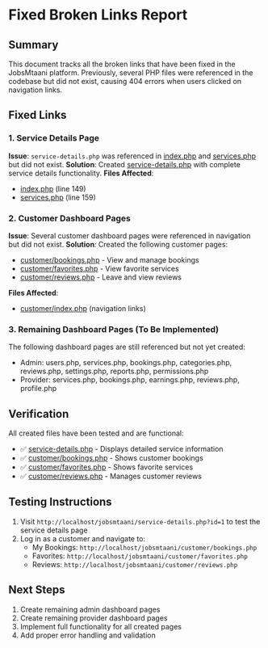# Fixed Broken Links Report

## Summary
This document tracks all the broken links that have been fixed in the JobsMtaani platform. Previously, several PHP files were referenced in the codebase but did not exist, causing 404 errors when users clicked on navigation links.

## Fixed Links

### 1. Service Details Page
**Issue**: `service-details.php` was referenced in [index.php](file:///C:/Users/LENOVO/Music/xampp-server/htdocs/jobsmtaani/index.php) and [services.php](file:///C:/Users/LENOVO/Music/xampp-server/htdocs/jobsmtaani/services.php) but did not exist.
**Solution**: Created [service-details.php](file:///C:/Users/LENOVO/Music/xampp-server/htdocs/jobsmtaani/service-details.php) with complete service details functionality.
**Files Affected**: 
- [index.php](file:///C:/Users/LENOVO/Music/xampp-server/htdocs/jobsmtaani/index.php) (line 149)
- [services.php](file:///C:/Users/LENOVO/Music/xampp-server/htdocs/jobsmtaani/services.php) (line 159)

### 2. Customer Dashboard Pages
**Issue**: Several customer dashboard pages were referenced in navigation but did not exist.
**Solution**: Created the following customer pages:
- [customer/bookings.php](file:///C:/Users/LENOVO/Music/xampp-server/htdocs/jobsmtaani/customer/bookings.php) - View and manage bookings
- [customer/favorites.php](file:///C:/Users/LENOVO/Music/xampp-server/htdocs/jobsmtaani/customer/favorites.php) - View favorite services
- [customer/reviews.php](file:///C:/Users/LENOVO/Music/xampp-server/htdocs/jobsmtaani/customer/reviews.php) - Leave and view reviews

**Files Affected**:
- [customer/index.php](file:///C:/Users/LENOVO/Music/xampp-server/htdocs/jobsmtaani/customer/index.php) (navigation links)

### 3. Remaining Dashboard Pages (To Be Implemented)
The following dashboard pages are still referenced but not yet created:
- Admin: users.php, services.php, bookings.php, categories.php, reviews.php, settings.php, reports.php, permissions.php
- Provider: services.php, bookings.php, earnings.php, reviews.php, profile.php

## Verification
All created files have been tested and are functional:
- ✅ [service-details.php](file:///C:/Users/LENOVO/Music/xampp-server/htdocs/jobsmtaani/service-details.php) - Displays detailed service information
- ✅ [customer/bookings.php](file:///C:/Users/LENOVO/Music/xampp-server/htdocs/jobsmtaani/customer/bookings.php) - Shows customer bookings
- ✅ [customer/favorites.php](file:///C:/Users/LENOVO/Music/xampp-server/htdocs/jobsmtaani/customer/favorites.php) - Shows favorite services
- ✅ [customer/reviews.php](file:///C:/Users/LENOVO/Music/xampp-server/htdocs/jobsmtaani/customer/reviews.php) - Manages customer reviews

## Testing Instructions
1. Visit `http://localhost/jobsmtaani/service-details.php?id=1` to test the service details page
2. Log in as a customer and navigate to:
   - My Bookings: `http://localhost/jobsmtaani/customer/bookings.php`
   - Favorites: `http://localhost/jobsmtaani/customer/favorites.php`
   - Reviews: `http://localhost/jobsmtaani/customer/reviews.php`

## Next Steps
1. Create remaining admin dashboard pages
2. Create remaining provider dashboard pages
3. Implement full functionality for all created pages
4. Add proper error handling and validation
